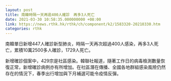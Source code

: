 ```yaml
---
layout: post
title: 南韓時隔一天再逾400人確診　再多3人死亡
date: 2021-03-30 10:58:35.000000000 +08:00
link: https://news.rthk.hk/rthk/ch/component/k2/1583320-20210330.htm
categories: rthk
---
```


南韓單日新增447人確診新型肺炎，時隔一天再次超過400人感染，再多3人死亡，累積10萬2500多人確診，1729人死亡。

新增確診個案中，429宗是社區感染。韓聯社報道，隨著工作日的病毒檢測數量恢復正常，新增確診病例亦有所增加。在社區潛在傳播、全國各地群組感染風險仍然存在的情況下，春季出行增加與下月補選可能令疫情反彈。
